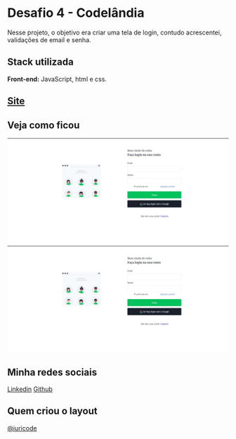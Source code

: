 # Desafio 4 - Codelândia

Nesse projeto, o objetivo era criar uma tela de login, contudo acrescentei, validações de email e senha.

## Stack utilizada

**Front-end:** JavaScript, html e css.

## [Site](https://desafio4-tela-login.vercel.app/)

## Veja como ficou
![Desktop](./assets/img/screenshot/desktop.jpeg)
![Mobile](./assets/img/screenshot/desktop.jpeg)

## Minha redes sociais
[Linkedin](https://www.linkedin.com/in/devamauryjr/)
[Github](https://github.com/devamauryjunior)

## Quem criou o layout
[@iuricode](https://www.instagram.com/accounts/login/?next=/iuricode/)

